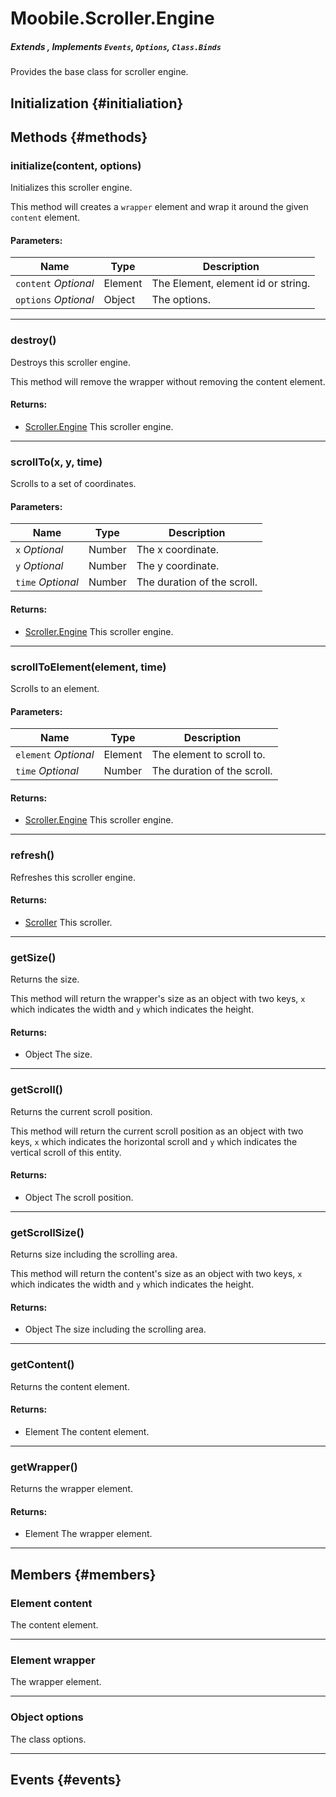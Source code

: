 Moobile.Scroller.Engine
================================================================================
##### Extends , Implements `Events`, `Options`, `Class.Binds`

Provides the base class for scroller engine.

Initialization {#initialiation}
--------------------------------------------------------------------------------

Methods {#methods}
--------------------------------------------------------------------------------

### initialize(content, options)

Initializes this scroller engine.

This method will creates a `wrapper` element and wrap it around the
given `content` element.

#### Parameters:

Name  | Type | Description
----- | ---- | -----------
`content` *Optional* | Element | The Element, element id or string.
`options` *Optional* | Object | The options.


-----

### destroy()

Destroys this scroller engine.

This method will remove the wrapper without removing the content
element.


#### Returns:

- [Scroller.Engine](Docs/Scroller/Scroller.Engine.md) This scroller engine.


-----

### scrollTo(x, y, time)

Scrolls to a set of coordinates.

#### Parameters:

Name  | Type | Description
----- | ---- | -----------
`x` *Optional* | Number | The x coordinate.
`y` *Optional* | Number | The y coordinate.
`time` *Optional* | Number | The duration of the scroll.

#### Returns:

- [Scroller.Engine](Docs/Scroller/Scroller.Engine.md) This scroller engine.


-----

### scrollToElement(element, time)

Scrolls to an element.

#### Parameters:

Name  | Type | Description
----- | ---- | -----------
`element` *Optional* | Element | The element to scroll to.
`time` *Optional* | Number | The duration of the scroll.

#### Returns:

- [Scroller.Engine](Docs/Scroller/Scroller.Engine.md) This scroller engine.


-----

### refresh()

Refreshes this scroller engine.


#### Returns:

- [Scroller](Docs/Scroller/Scroller.md) This scroller.


-----

### getSize()

Returns the size.

This method will return the wrapper's size as an object with two keys,
`x` which indicates the width and `y` which indicates the height.


#### Returns:

- Object The size.


-----

### getScroll()

Returns the current scroll position.

This method will return the current scroll position as an object
with two keys, `x` which indicates the horizontal scroll and `y` which
indicates the vertical scroll of this entity.


#### Returns:

- Object The scroll position.


-----

### getScrollSize()

Returns size including the scrolling area.

This method will return the content's size as an object with two keys,
`x` which indicates the width and `y` which indicates the height.


#### Returns:

- Object The size including the scrolling area.


-----

### getContent()

Returns the content element.


#### Returns:

- Element The content element.


-----

### getWrapper()

Returns the wrapper element.


#### Returns:

- Element The wrapper element.


-----


Members {#members}
--------------------------------------------------------------------------------

### Element content

The content element.

-----

### Element wrapper

The wrapper element.

-----

### Object options

The class options.

-----


Events {#events}
--------------------------------------------------------------------------------